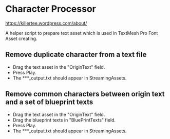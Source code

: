 # Character Processor

<https://killertee.wordpress.com/about/>

A helper script to prepare text asset which is used in TextMesh Pro Font Asset creating.

## Remove duplicate character from a text file

+ Drag the text asset in the "OriginText" field.
+ Press Play.
+ The ***_output.txt should appear in StreamingAssets.

## Remove common characters between origin text and a set of blueprint texts

+ Drag the text asset in the "OriginText" field.
+ Drag the blueprint texts in "BluePrintTexts" field.
+ Press Play.
+ The ***_output.txt should appear in StreamingAssets.